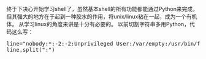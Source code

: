 终于下决心开始学习shell了，虽然基本shell的所有功能都能通过Python来完成，但其强大的地方在于起到一种胶水的作用，将unix/linux粘在一起，成为一个有机体。
从学习linux的角度来讲是十分有必要的。
以前切割字符串多用Python，代码这么写：
<pre language="python">
line="nobody:*:-2:-2:Unprivileged User:/var/empty:/usr/bin/false"
line.split(":")
</pre>

